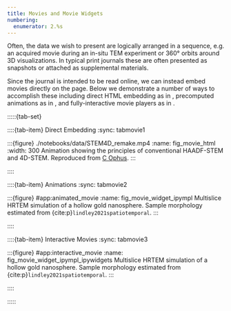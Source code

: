 ```yaml
---
title: Movies and Movie Widgets
numbering:
  enumerator: 2.%s
---
```


Often, the data we wish to present are logically arranged in a sequence, e.g. an acquired movie during an in-situ TEM experiment or 360° orbits around 3D visualizations.
In typical print journals these are often presented as snapshots or attached as supplemental materials.

Since the journal is intended to be read online, we can instead embed movies directly on the page.
Below we demonstrate a number of ways to accomplish these including direct HTML embedding as in [](#fig_movie_html), precomputed animations as in [](#fig_movie_widget_ipympl), and fully-interactive movie players as in [](#fig_movie_widget_ipympl_ipywidgets).

:::::{tab-set}

::::{tab-item} Direct Embedding
:sync: tabmovie1

:::{figure} ./notebooks/data/STEM4D_remake.mp4
:name: fig_movie_html
:width: 300
Animation showing the principles of conventional HAADF-STEM and 4D-STEM. Reproduced from [C Ophus](https://www.youtube.com/watch?v=2QUFgO5x1OY&lc=UgyE2dCdpNqakBdpAfB4AaABAg).
:::

::::

::::{tab-item} Animations
:sync: tabmovie2

:::{figure} #app:animated_movie
:name: fig_movie_widget_ipympl
Multislice HRTEM simulation of a hollow gold nanosphere. Sample morphology estimated from  {cite:p}`lindley2021spatiotemporal`.
:::

::::

::::{tab-item} Interactive Movies
:sync: tabmovie3

:::{figure} #app:interactive_movie
:name: fig_movie_widget_ipympl_ipywidgets
Multislice HRTEM simulation of a hollow gold nanosphere. Sample morphology estimated from  {cite:p}`lindley2021spatiotemporal`.
:::

::::

:::::

